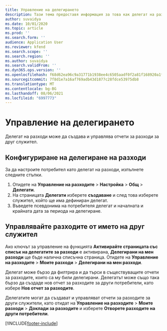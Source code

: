 ```yaml
---
title: Управление на делегирането
description: Тази тема предоставя информация за това как делегат на разходи може да създава и управлява отчети за разходи за друг служител.
author: suvaidya
ms.date: 10/01/2020
ms.topic: article
ms.prod: ''
ms.search.form: ''
audience: Application User
ms.reviewer: kfend
ms.search.scope: ''
ms.search.region: ''
ms.author: suvaidya
ms.search.validFrom: ''
ms.dyn365.ops.version: ''
ms.openlocfilehash: f68d62ea96c9a31771b1938ee4c6505aadf0f2a81f168920a1f057227b986281
ms.sourcegitcommit: 7f8d1e7a16af769adb43d1877c28fdce53975db8
ms.translationtype: MT
ms.contentlocale: bg-BG
ms.lasthandoff: 08/06/2021
ms.locfileid: "6997773"
---
```

# <a name="manage-delegation"></a>Управление на делегирането
Делегат на разходи може да създава и управлява отчети за разходи за друг служител.

## <a name="configuring-expense-delegation"></a>Конфигуриране на делегиране на разходи

За да настроите потребител като делегат на разходи, изпълнете следните стъпки. 
1. Отидете на **Управление на разходите** > **Настройка** > **Общ** > **Делегати**. 
2. На страницата **Делегати** изберете **създаване** и след това изберете служител, който ще има дефиниран делегат. 
3. Въведете псевдонима на потребителя делегат и началната и крайната дата за периода на делегиране.

## <a name="manage-expenses-on-behalf-of-another-employee"></a>Управлявайте разходите от името на друг служител

Ако ключът за управление на функцията **Активирайте страницата със списък на делегатите за разходи** е активирана, **Делегирани на мен разходи** ще бъде налична списъчна страница. Отидете на **Управление на разходите** > **Моите разходи** > **Делегирани на мен разходи**.

Делегат може бързо да филтрира и да търси в съществуващите отчети за разходите, които са му били делегирани. Делегатът може също така бързо да създаде нов отчет за разходите за други потребители, като избере **Нов отчет за разходите**.

Делегатите могат да създават и управляват отчети за разходите за други служители, като отидат на **Управление на разходите** > **Моите разходи** > **Доклади за разходите** и изберете **Отворете разходите на други потребители**.


[!INCLUDE[footer-include](../includes/footer-banner.md)]